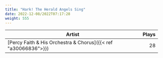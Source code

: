 ```yaml
---
title: "Hark! The Herald Angels Sing"
date: 2022-12-08/2022T07:17:28
weight: 555
---
```




 Artist | Plays 
----- | -----:
[Percy Faith & His Orchestra & Chorus]({{< ref "a30066836">}}) | 28
